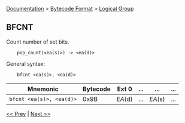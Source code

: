 [Documentation](../../README.md) > [Bytecode Format](../README.md) > [Logical Group](../InstructionsLogical.md)

## BFCNT

Count number of set bits.

        pop_count(<ea(s)>) -> <ea(d)>

General syntax:

        bfcnt <ea(s)>, <ea(d)>

| Mnemonic | Bytecode | Ext 0 | ... | ... | ... |
| - | - | - | - | - | - |
| `bfcnt <ea(s)>, <ea(d)>` | 0x9B | *EA*(d) | ... | *EA*(s) | ... |

[<< Prev](./l_11.md) | [Next >>](../InstructionsLogical.md)
